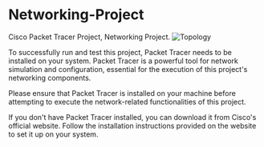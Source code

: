 # Networking-Project
Cisco Packet Tracer Project, Networking Project.
![Topology](https://github.com/gg3n/Networking-Project/assets/168769061/c59b0978-395f-4311-9698-d76e99cc59de)

To successfully run and test this project, Packet Tracer needs to be installed on your system. Packet Tracer is a powerful tool for network simulation and configuration, essential for the execution of this project's networking components.

Please ensure that Packet Tracer is installed on your machine before attempting to execute the network-related functionalities of this project.

If you don't have Packet Tracer installed, you can download it from Cisco's official website. Follow the installation instructions provided on the website to set it up on your system.
